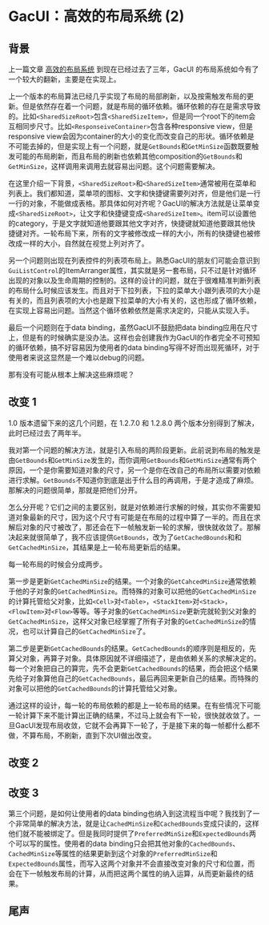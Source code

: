 # GacUI：高效的布局系统 (2)

## 背景

上一篇文章 [高效的布局系统](./Blog_03.md) 到现在已经过去了三年，GacUI 的布局系统如今有了一个较大的翻新，主要是在实现上。

上一个版本的布局算法已经几乎实现了布局的局部刷新，以及按需触发布局的更新。但是依然存在着一个问题，就是布局的循环依赖。循环依赖的存在是需求导致的。比如`<SharedSizeRoot>`包含`<SharedSizeItem>`，但是同一个root下的item会互相同步尺寸。比如`<ResponseiveContainer>`包含各种responsive view，但是responsive view会因为container的大小的变化而改变自己的形状。循环依赖是不可能去掉的，但是实现上有一个问题，就是`GetBounds`和`GetMinSize`函数既要触发可能的布局刷新，而且布局的刷新也依赖其他composition的`GetBounds`和`GetMinSize`，这样调用来调用去就容易出问题。这个问题需要解决。

在这里介绍一下背景，`<SharedSizeRoot>`和`<SharedSizeItem>`通常被用在菜单和列表上。我们都知道，菜单项的图标、文字和快捷键需要列对齐，但是他们是一行一行的对象，不能做成表格。那具体如何对齐呢？GacUI的解决方法就是让菜单变成`<SharedSizeRoot>`，让文字和快捷键变成`<SharedSizeItem>`。item可以设置他的category，于是文字就知道他要跟其他文字对齐，快捷键就知道他要跟其他快捷键对齐。一轮布局下来，所有的文字被修改成一样的大小，所有的快捷键也被修改成一样的大小，自然就在视觉上列对齐了。

另一个问题则出现在列表控件的列表项布局上。熟悉GacUI的朋友们可能会意识到`GuiListControl`的ItemArranger属性，其实就是另一套布局，只不过是针对循环出现的对象以及生命周期的控制的。这样的设计的问题，就在于很难精准判断列表的布局什么时候应该发生。而且对于下拉列表，下拉的菜单大小跟列表项的大小是有关的，而且列表项的大小也是跟下拉菜单的大小有关的，这也形成了循环依赖，在实现上容易出问题。当然这个循环依赖依然是需求决定的，只能从实现入手。

最后一个问题则在于data binding，虽然GacUI不鼓励把data binding应用在尺寸上，但是有的时候确实是没办法。这样也会创建我作为GacUI的作者完全不可预知的循环依赖，搞不好容易因为使用者的data binding写得不好而出现死循环，对于使用者来说这显然是一个难以debug的问题。

那有没有可能从根本上解决这些麻烦呢？

## 改变 1

1.0 版本遗留下来的这几个问题，在 1.2.7.0 和 1.2.8.0 两个版本分别得到了解决，此时已经过去了两年半。

我对第一个问题的解决方法，就是引入布局的两阶段更新。此前说到布局的触发是由`GetBounds`和`GetMinSize`发生的，而你调用`GetBounds`和`GetMinSize`通常有两个原因，一个是你需要知道对象的尺寸，另一个是你在改自己的布局所以需要对依赖进行求解。`GetBounds`不知道你到底是出于什么目的再调用，于是才造成了麻烦。那解决的问题很简单，那就是把他们分开。

怎么分开呢？它们之间的主要区别，就是对依赖进行求解的时候，其实你不需要知道对象最新的尺寸，因为这个尺寸有可能是在布局的过程中算了一半的。而且在求解后对象的尺寸被改了，那还会在下一帧触发新一轮的求解，很快就收敛了。那解决起来就很简单了，我不应该提供`GetBounds`，改为了`GetCachedBounds`和和`GetCachedMinSize`，其结果是上一轮布局更新后的结果。

每一轮布局的时候会分成两步。

第一步是更新`GetCachedMinSize`的结果。一个对象的`GetCahcedMinSize`通常依赖于他的子对象的`GetCachedMinSize`。而特殊的对象可以把他的`GetCachedMinSize`的计算托管给父对象，比如`<Cell>`对`<Table>`，`<StackItem>`对`<Stack>`，`<FlowItem>`对`<Flow>`等等。等子对象的`GetCachedMinSize`更新完就轮到父对象的`GetCachedMinSize`，这样父对象已经掌握了所有子对象的`GetCachedMinSize`的情况，也可以计算自己的`GetCachedMinSize`了。

第二步是更新`GetCachedBounds`的结果。`GetCachedBounds`的顺序则是相反的，先算父对象，再算子对象。具体原因就不详细描述了，是由依赖关系的求解决定的。每一个对象把自己的算完，先不会更新`GetCachedBounds`的结果，而会把这个结果先给子对象算他自己的`GetCachedBounds`，最后再回来更新自己的结果。而特殊的对象可以把他的`GetCachedBounds`的计算托管给父对象。

通过这样的设计，每一轮的布局依赖的都是上一轮布局的结果。在有些情况下可能一轮计算下来不能计算出正确的结果，不过马上就会有下一轮，很快就收敛了。一旦GacUI发现布局收敛，它就不会再算下一轮了，于是接下来的每一帧都什么都不做，不算布局，不刷新，直到下次UI做出改变。

## 改变 2

## 改变 3

第三个问题，是如何让使用者的data binding也纳入到这流程当中呢？我找到了一个非常简单的解决方法，就是让`CachedMinSize`和`CachedBounds`变成只读的，这样他们就不能被绑定了。但是我同时提供了`PreferredMinSize`和`ExpectedBounds`两个可以写的属性。使用者的data binding只会把其他对象的`CachedBounds`、`CachedMinSize`等属性的结果更新到这个对象的`PreferredMinSize`和`ExpectedBounds`属性，而写入这两个对象并不会直接改变对象的尺寸和位置，而会在下一帧触发布局的计算，从而把这两个属性的纳入运算，从而更新最终的结果。

## 尾声